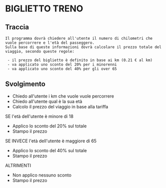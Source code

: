 # BIGLIETTO TRENO

## Traccia

```
Il programma dovrà chiedere all'utente il numero di chilometri che vuole percorrere e l'età del passeggero.
Sulla base di queste informazioni dovrà calcolare il prezzo totale del viaggio, secondo queste regole:

 - il prezzo del biglietto è definito in base ai km (0.21 € al km)
 - va applicato uno sconto del 20% per i minorenni
 - va applicato uno sconto del 40% per gli over 65
```

## Svolgimento

- Chiedo all'utente i km che vuole vuole percorrere
- Chiedo all'utente qual è la sua età
- Calcolo il prezzo del viaggio in base alla tariffa

SE l'età dell'utente è minore di 18
 - Applico lo sconto del 20% sul totale
 - Stampo il prezzo

SE INVECE l'età dell'utente è maggiore di 65
 - Applico lo sconto del 40% sul totale
 - Stampo il prezzo

ALTRIMENTI  
- Non applico nessuno sconto
- Stampo il prezzo

 